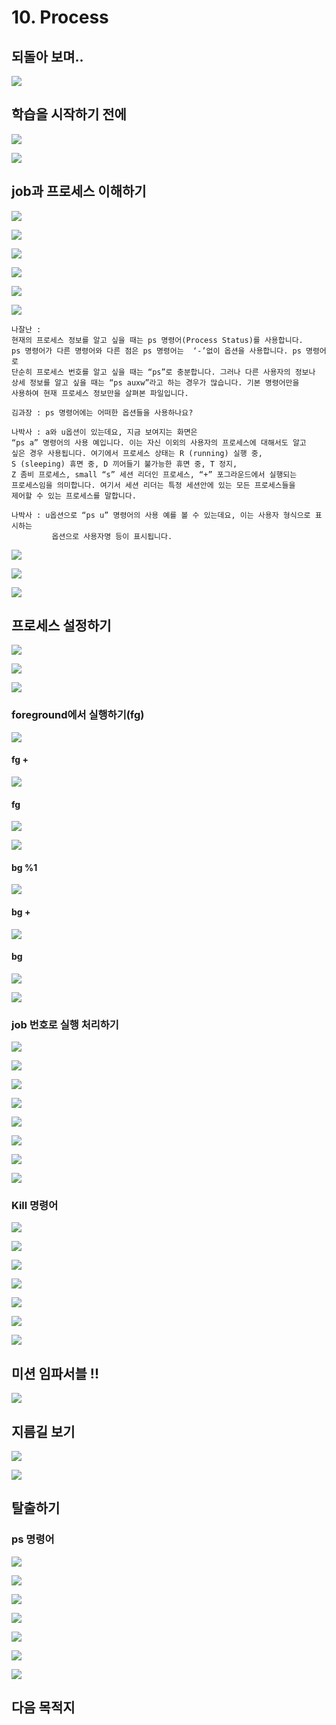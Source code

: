 # 10. Process

## 되돌아 보며.. 

![](../../../.gitbook/assets/image%20%28743%29.png)

## 학습을 시작하기 전에 

![](../../../.gitbook/assets/image%20%28799%29.png)

![](../../../.gitbook/assets/image%20%28852%29.png)

## job과 프로세스 이해하기 

![](../../../.gitbook/assets/image%20%28819%29.png)

![](../../../.gitbook/assets/image%20%28757%29.png)

![](../../../.gitbook/assets/image%20%28812%29.png)

![](../../../.gitbook/assets/image%20%28859%29.png)

![](../../../.gitbook/assets/image%20%28808%29.png)

![](../../../.gitbook/assets/image%20%28748%29.png)

```text
나잘난 : 
현재의 프로세스 정보를 알고 싶을 때는 ps 명령어(Process Status)를 사용합니다. 
ps 명령어가 다른 명령어와 다른 점은 ps 명령어는  ‘-’없이 옵션을 사용합니다. ps 명령어로
단순히 프로세스 번호를 알고 싶을 때는 “ps”로 충분합니다. 그러나 다른 사용자의 정보나 
상세 정보를 알고 싶을 때는 “ps auxw”라고 하는 경우가 많습니다. 기본 명령어만을 
사용하여 현재 프로세스 정보만을 살펴본 파일입니다. 

김과장 : ps 명령어에는 어떠한 옵션들을 사용하나요?

나박사 : a와 u옵션이 있는데요, 지금 보여지는 화면은  
“ps a” 명령어의 사용 예입니다. 이는 자신 이외의 사용자의 프로세스에 대해서도 알고 
싶은 경우 사용됩니다. 여기에서 프로세스 상태는 R (running) 실행 중,
S (sleeping) 휴면 중, D 끼어들기 불가능한 휴면 중, T 정지, 
Z 좀비 프로세스, small “s” 세션 리더인 프로세스, “+” 포그라운드에서 실행되는 
프로세스임을 의미합니다. 여기서 세션 리더는 특정 세션안에 있는 모든 프로세스들을 
제어할 수 있는 프로세스를 말합니다.

나박사 : u옵션으로 “ps u” 명령어의 사용 예를 볼 수 있는데요, 이는 사용자 형식으로 표시하는 
         옵션으로 사용자명 등이 표시됩니다.

```

![](../../../.gitbook/assets/image%20%28770%29.png)

![](../../../.gitbook/assets/image%20%28835%29.png)

![](../../../.gitbook/assets/image%20%28758%29.png)

## 프로세스 설정하기 

![](../../../.gitbook/assets/image%20%28811%29.png)

![](../../../.gitbook/assets/image%20%28750%29.png)

![](../../../.gitbook/assets/image%20%28849%29.png)

### foreground에서 실행하기\(fg\)

![](../../../.gitbook/assets/image%20%28803%29.png)

#### **fg +** 

![](../../../.gitbook/assets/image%20%28749%29.png)

#### fg

![](../../../.gitbook/assets/image%20%28824%29.png)

![](../../../.gitbook/assets/image%20%28855%29.png)

#### bg %1

![](../../../.gitbook/assets/image%20%28858%29.png)

#### bg +

![](../../../.gitbook/assets/image%20%28780%29.png)

#### bg

![](../../../.gitbook/assets/image%20%28850%29.png)

![](../../../.gitbook/assets/image%20%28818%29.png)

### job 번호로 실행 처리하기

![](../../../.gitbook/assets/image%20%28815%29.png)



![](../../../.gitbook/assets/image%20%28769%29.png)

![](../../../.gitbook/assets/image%20%28766%29.png)

![](../../../.gitbook/assets/image%20%28759%29.png)

![](../../../.gitbook/assets/image%20%28788%29.png)

![](../../../.gitbook/assets/image%20%28834%29.png)

![](../../../.gitbook/assets/image%20%28847%29.png)

![](../../../.gitbook/assets/image%20%28779%29.png)



### Kill 명령어 

![](../../../.gitbook/assets/image%20%28826%29.png)

![](../../../.gitbook/assets/image%20%28792%29.png)

![](../../../.gitbook/assets/image%20%28860%29.png)

![](../../../.gitbook/assets/image%20%28783%29.png)

![](../../../.gitbook/assets/image%20%28752%29.png)

![](../../../.gitbook/assets/image%20%28791%29.png)

![](../../../.gitbook/assets/image%20%28760%29.png)

## 미션 임파서블 !! 

![](../../../.gitbook/assets/image%20%28853%29.png)

## 지름길 보기 

![](../../../.gitbook/assets/image%20%28797%29.png)

![](../../../.gitbook/assets/image%20%28762%29.png)

## 탈출하기 

### ps 명령어 

![](../../../.gitbook/assets/image%20%28861%29.png)

![](../../../.gitbook/assets/image%20%28755%29.png)

![](../../../.gitbook/assets/image%20%28782%29.png)

![](../../../.gitbook/assets/image%20%28746%29.png)

![](../../../.gitbook/assets/image%20%28823%29.png)

![](../../../.gitbook/assets/image%20%28790%29.png)

![](../../../.gitbook/assets/image%20%28773%29.png)

## 다음 목적지

